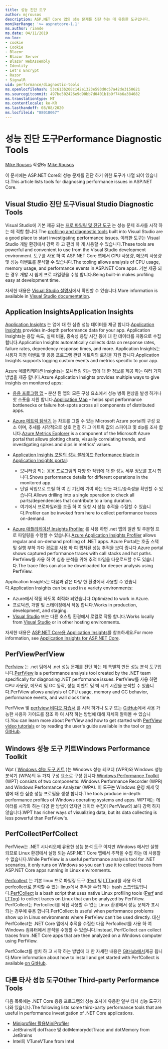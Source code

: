 ```yaml
---
title: 성능 진단 도구
author: mjrousos
description: ASP.NET Core 앱의 성능 문제를 진단 하는 데 유용한 도구입니다.
monikerRange: '>= aspnetcore-1.1'
ms.author: riande
ms.date: 04/11/2019
no-loc:
- cookie
- Cookie
- Blazor
- Blazor Server
- Blazor WebAssembly
- Identity
- Let's Encrypt
- Razor
- SignalR
uid: performance/diagnostic-tools
ms.openlocfilehash: 53c613b208c142e1323e593d0c57a42de3150621
ms.sourcegitcommit: 497be502426e9d90bb7d0401b1b9f74b6a384682
ms.translationtype: MT
ms.contentlocale: ko-KR
ms.lasthandoff: 08/08/2020
ms.locfileid: "88018067"
---
```

# <a name="performance-diagnostic-tools"></a><span data-ttu-id="3d389-103">성능 진단 도구</span><span class="sxs-lookup"><span data-stu-id="3d389-103">Performance Diagnostic Tools</span></span>

<span data-ttu-id="3d389-104">[Mike Rousos](https://github.com/mjrousos) 작성</span><span class="sxs-lookup"><span data-stu-id="3d389-104">By [Mike Rousos](https://github.com/mjrousos)</span></span>

<span data-ttu-id="3d389-105">이 문서에는 ASP.NET Core의 성능 문제를 진단 하기 위한 도구가 나열 되어 있습니다.</span><span class="sxs-lookup"><span data-stu-id="3d389-105">This article lists tools for diagnosing performance issues in ASP.NET Core.</span></span>

## <a name="visual-studio-diagnostic-tools"></a><span data-ttu-id="3d389-106">Visual Studio 진단 도구</span><span class="sxs-lookup"><span data-stu-id="3d389-106">Visual Studio Diagnostic Tools</span></span>

<span data-ttu-id="3d389-107">Visual Studio에 기본 제공 되는 [프로 파일링 및 진단 도구](/visualstudio/profiling) 는 성능 문제 조사를 시작 하는 데 적합 합니다.</span><span class="sxs-lookup"><span data-stu-id="3d389-107">The [profiling and diagnostic tools](/visualstudio/profiling) built into Visual Studio are a good place to start investigating performance issues.</span></span> <span data-ttu-id="3d389-108">이러한 도구는 Visual Studio 개발 환경에서 강력 하 고 편리 하 게 사용할 수 있습니다.</span><span class="sxs-lookup"><span data-stu-id="3d389-108">These tools are powerful and convenient to use from the Visual Studio development environment.</span></span> <span data-ttu-id="3d389-109">도구를 사용 하 여 ASP.NET Core 앱에서 CPU 사용량, 메모리 사용량 및 성능 이벤트를 분석할 수 있습니다.</span><span class="sxs-lookup"><span data-stu-id="3d389-109">The tooling allows analysis of CPU usage, memory usage, and performance events in ASP.NET Core apps.</span></span> <span data-ttu-id="3d389-110">기본 제공 되는 경우 개발 시 쉽게 프로 파일링을 수행 합니다.</span><span class="sxs-lookup"><span data-stu-id="3d389-110">Being built-in makes profiling easy at development time.</span></span>

<span data-ttu-id="3d389-111">자세한 내용은 [Visual Studio 설명서](/visualstudio/profiling/profiling-overview)에서 확인할 수 있습니다.</span><span class="sxs-lookup"><span data-stu-id="3d389-111">More information is available in [Visual Studio documentation](/visualstudio/profiling/profiling-overview).</span></span>

## <a name="application-insights"></a><span data-ttu-id="3d389-112">Application Insights</span><span class="sxs-lookup"><span data-stu-id="3d389-112">Application Insights</span></span>

<span data-ttu-id="3d389-113">[Application Insights](/azure/application-insights/app-insights-overview) 는 앱에 대 한 심층 성능 데이터를 제공 합니다.</span><span class="sxs-lookup"><span data-stu-id="3d389-113">[Application Insights](/azure/application-insights/app-insights-overview) provides in-depth performance data for your app.</span></span> <span data-ttu-id="3d389-114">Application Insights는 응답 속도, 실패 비율, 종속성 응답 시간 등에 대 한 데이터를 자동으로 수집 합니다.</span><span class="sxs-lookup"><span data-stu-id="3d389-114">Application Insights automatically collects data on response rates, failure rates, dependency response times, and more.</span></span> <span data-ttu-id="3d389-115">Application Insights는 사용자 지정 이벤트 및 응용 프로그램 관련 메트릭의 로깅을 지원 합니다.</span><span class="sxs-lookup"><span data-stu-id="3d389-115">Application Insights supports logging custom events and metrics specific to your app.</span></span>

<span data-ttu-id="3d389-116">Azure 애플리케이션 Insights는 모니터링 되는 앱에 대 한 정보를 제공 하는 여러 가지 방법을 제공 합니다.</span><span class="sxs-lookup"><span data-stu-id="3d389-116">Azure Application Insights provides multiple ways to give insights on monitored apps:</span></span>

- <span data-ttu-id="3d389-117">[응용 프로그램 맵](/azure/application-insights/app-insights-app-map) – 분산 된 앱의 모든 구성 요소에서 성능 병목 현상을 발생 하거나 핫 스폿을 지원 합니다.</span><span class="sxs-lookup"><span data-stu-id="3d389-117">[Application Map](/azure/application-insights/app-insights-app-map) – helps spot performance bottlenecks or failure hot-spots across all components of distributed apps.</span></span>
- <span data-ttu-id="3d389-118">[Azure 메트릭 탐색기](/azure/azure-monitor/platform/metrics-getting-started) 는 차트를 그릴 수 있는 Microsoft Azure portal의 구성 요소 이며, 추세를 시각적으로 상호 연결 하 고 메트릭 값의 스파이크 및 dip를 조사 합니다.</span><span class="sxs-lookup"><span data-stu-id="3d389-118">[Azure Metrics Explorer](/azure/azure-monitor/platform/metrics-getting-started) is a component of the Microsoft Azure portal that allows plotting charts, visually correlating trends, and investigating spikes and dips in metrics' values.</span></span>
- <span data-ttu-id="3d389-119">[Application Insights 포털의 성능 블레이드](/azure/application-insights/app-insights-tutorial-performance):</span><span class="sxs-lookup"><span data-stu-id="3d389-119">[Performance blade in Application Insights portal](/azure/application-insights/app-insights-tutorial-performance):</span></span>

  - <span data-ttu-id="3d389-120">모니터링 되는 응용 프로그램의 다양 한 작업에 대 한 성능 세부 정보를 표시 합니다.</span><span class="sxs-lookup"><span data-stu-id="3d389-120">Shows performance details for different operations in the monitored app.</span></span>
  - <span data-ttu-id="3d389-121">단일 작업으로 드릴 하 여 긴 기간에 기여 하는 모든 파트/종속성을 확인할 수 있습니다.</span><span class="sxs-lookup"><span data-stu-id="3d389-121">Allows drilling into a single operation to check all parts/dependencies that contribute to a long duration.</span></span>
  - <span data-ttu-id="3d389-122">여기에서 프로파일러를 호출 하 여 요청 시 성능 추적을 수집할 수 있습니다.</span><span class="sxs-lookup"><span data-stu-id="3d389-122">Profiler can be invoked from here to collect performance traces on-demand.</span></span>

- <span data-ttu-id="3d389-123">[Azure 애플리케이션 Insights Profiler](/azure/azure-monitor/app/profiler) 를 사용 하면 .net 앱의 일반 및 주문형 프로 파일링을 수행할 수 있습니다.</span><span class="sxs-lookup"><span data-stu-id="3d389-123">[Azure Application Insights Profiler](/azure/azure-monitor/app/profiler) allows regular and on-demand profiling of .NET apps.</span></span>  <span data-ttu-id="3d389-124">Azure Portal는 호출 스택 및 실행 부하 과다 경로를 사용 하 여 캡처된 성능 추적을 보여 줍니다.</span><span class="sxs-lookup"><span data-stu-id="3d389-124">Azure portal shows captured performance traces with call stacks and hot paths.</span></span> <span data-ttu-id="3d389-125">PerfView를 사용 하 여 심층 분석을 위해 추적 파일을 다운로드할 수도 있습니다.</span><span class="sxs-lookup"><span data-stu-id="3d389-125">The trace files can also be downloaded for deeper analysis using PerfView.</span></span>

<span data-ttu-id="3d389-126">Application Insights는 다음과 같은 다양 한 환경에서 사용할 수 있습니다.</span><span class="sxs-lookup"><span data-stu-id="3d389-126">Application Insights can be used in a variety environments:</span></span>

- <span data-ttu-id="3d389-127">Azure에서 작동 하도록 최적화 되었습니다.</span><span class="sxs-lookup"><span data-stu-id="3d389-127">Optimized to work in Azure.</span></span>
- <span data-ttu-id="3d389-128">프로덕션, 개발 및 스테이징에서 작동 합니다.</span><span class="sxs-lookup"><span data-stu-id="3d389-128">Works in production, development, and staging.</span></span>
- <span data-ttu-id="3d389-129">[Visual Studio](/azure/application-insights/app-insights-visual-studio) 또는 다른 호스팅 환경에서 로컬로 작동 합니다.</span><span class="sxs-lookup"><span data-stu-id="3d389-129">Works locally from [Visual Studio](/azure/application-insights/app-insights-visual-studio) or in other hosting environments.</span></span>

<span data-ttu-id="3d389-130">자세한 내용은 [ASP.NET Core용 Application Insights](/azure/application-insights/app-insights-asp-net-core)를 참조하세요.</span><span class="sxs-lookup"><span data-stu-id="3d389-130">For more information, see [Application Insights for ASP.NET Core](/azure/application-insights/app-insights-asp-net-core).</span></span>

## <a name="perfview"></a><span data-ttu-id="3d389-131">PerfView</span><span class="sxs-lookup"><span data-stu-id="3d389-131">PerfView</span></span>

<span data-ttu-id="3d389-132">[Perfview](https://github.com/Microsoft/perfview) 는 .net 팀에서 .net 성능 문제를 진단 하는 데 특별히 만든 성능 분석 도구입니다.</span><span class="sxs-lookup"><span data-stu-id="3d389-132">[PerfView](https://github.com/Microsoft/perfview) is a performance analysis tool created by the .NET team specifically for diagnosing .NET performance issues.</span></span> <span data-ttu-id="3d389-133">PerfView를 사용 하면 CPU 사용량, 메모리 및 GC 동작, 성능 이벤트 및 벽 시계 시간을 분석할 수 있습니다.</span><span class="sxs-lookup"><span data-stu-id="3d389-133">PerfView allows analysis of CPU usage, memory and GC behavior, performance events, and wall clock time.</span></span>

<span data-ttu-id="3d389-134">PerfView 및 [perfview 비디오 자습서](https://channel9.msdn.com/Series/PerfView-Tutorial) 를 시작 하거나 도구 또는 [GitHub](https://github.com/Microsoft/perfview)에서 사용 가능한 사용자 가이드를 참조 하 여 시작 하는 방법에 대해 자세히 알아볼 수 있습니다.</span><span class="sxs-lookup"><span data-stu-id="3d389-134">You can learn more about PerfView and how to get started with [PerfView video tutorials](https://channel9.msdn.com/Series/PerfView-Tutorial) or by reading the user's guide available in the tool or [on GitHub](https://github.com/Microsoft/perfview).</span></span>

## <a name="windows-performance-toolkit"></a><span data-ttu-id="3d389-135">Windows 성능 도구 키트</span><span class="sxs-lookup"><span data-stu-id="3d389-135">Windows Performance Toolkit</span></span>

<span data-ttu-id="3d389-136">Wpt ( [Windows 성능 도구 키트](/windows-hardware/test/wpt/) )는 Windows 성능 레코더 (WPR)와 Windows 성능 분석기 (WPA)의 두 가지 구성 요소로 구성 됩니다.</span><span class="sxs-lookup"><span data-stu-id="3d389-136">[Windows Performance Toolkit](/windows-hardware/test/wpt/) (WPT) consists of two components: Windows Performance Recorder (WPR) and Windows Performance Analyzer (WPA).</span></span> <span data-ttu-id="3d389-137">이 도구는 Windows 운영 체제 및 앱에 대 한 심층 성능 프로필을 생성 합니다.</span><span class="sxs-lookup"><span data-stu-id="3d389-137">The tools produce in-depth performance profiles of Windows operating systems and apps.</span></span> <span data-ttu-id="3d389-138">WPT에는 데이터를 시각화 하는 다양 한 방법이 있지만 데이터 수집이 PerfView의 보다 강력 하지 않습니다.</span><span class="sxs-lookup"><span data-stu-id="3d389-138">WPT has richer ways of visualizing data, but its data collecting is less powerful than PerfView's.</span></span>

## <a name="perfcollect"></a><span data-ttu-id="3d389-139">PerfCollect</span><span class="sxs-lookup"><span data-stu-id="3d389-139">PerfCollect</span></span>

<span data-ttu-id="3d389-140">PerfView는 .NET 시나리오에 유용한 성능 분석 도구 이지만 Windows 에서만 실행 되므로 Linux 환경에서 실행 되는 ASP.NET Core 앱에서 추적을 수집 하는 데 사용할 수 없습니다.</span><span class="sxs-lookup"><span data-stu-id="3d389-140">While PerfView is a useful performance analysis tool for .NET scenarios, it only runs on Windows so you can't use it to collect traces from ASP.NET Core apps running in Linux environments.</span></span>

<span data-ttu-id="3d389-141">[Perfcollect](https://github.com/dotnet/coreclr/blob/master/Documentation/project-docs/linux-performance-tracing.md) 는 기본 linux 프로 파일링 도구 ([Perf](https://perf.wiki.kernel.org/index.php/Main_Page) 및 [LTTng](https://lttng.org/))를 사용 하 여 perfcollect로 분석할 수 있는 linux에서 추적을 수집 하는 bash 스크립트입니다.</span><span class="sxs-lookup"><span data-stu-id="3d389-141">[PerfCollect](https://github.com/dotnet/coreclr/blob/master/Documentation/project-docs/linux-performance-tracing.md) is a bash script that uses native Linux profiling tools ([Perf](https://perf.wiki.kernel.org/index.php/Main_Page) and [LTTng](https://lttng.org/)) to collect traces on Linux that can be analyzed by PerfView.</span></span> <span data-ttu-id="3d389-142">PerfCollect는 Perfcollect를 직접 사용할 수 없는 Linux 환경에서 성능 문제가 표시 되는 경우에 유용 합니다.</span><span class="sxs-lookup"><span data-stu-id="3d389-142">PerfCollect is useful when performance problems show up in Linux environments where PerfView can't be used directly.</span></span> <span data-ttu-id="3d389-143">대신 PerfCollect는 .NET Core 앱에서 추적을 수집한 다음 Perfcollect를 사용 하 여 Windows 컴퓨터에서 분석을 수행할 수 있습니다.</span><span class="sxs-lookup"><span data-stu-id="3d389-143">Instead, PerfCollect can collect traces from .NET Core apps that are then analyzed on a Windows computer using PerfView.</span></span>

<span data-ttu-id="3d389-144">PerfCollect를 설치 하 고 시작 하는 방법에 대 한 자세한 내용은 [GitHub에서](https://github.com/dotnet/coreclr/blob/master/Documentation/project-docs/linux-performance-tracing.md)제공 됩니다.</span><span class="sxs-lookup"><span data-stu-id="3d389-144">More information about how to install and get started with PerfCollect is available [on GitHub](https://github.com/dotnet/coreclr/blob/master/Documentation/project-docs/linux-performance-tracing.md).</span></span>

## <a name="other-third-party-performance-tools"></a><span data-ttu-id="3d389-145">다른 타사 성능 도구</span><span class="sxs-lookup"><span data-stu-id="3d389-145">Other Third-party Performance Tools</span></span>

<span data-ttu-id="3d389-146">다음 목록에는 .NET Core 응용 프로그램의 성능 조사에 유용한 일부 타사 성능 도구가 나와 있습니다.</span><span class="sxs-lookup"><span data-stu-id="3d389-146">The following lists some third-party performance tools that are useful in performance investigation of .NET Core applications.</span></span>

- [<span data-ttu-id="3d389-147">Miniprofiler 활용</span><span class="sxs-lookup"><span data-stu-id="3d389-147">MiniProfiler</span></span>](https://miniprofiler.com/)
- <span data-ttu-id="3d389-148">JetBrains의 dotTrace 및 dotMemory</span><span class="sxs-lookup"><span data-stu-id="3d389-148">dotTrace and dotMemory from JetBrains</span></span>
- <span data-ttu-id="3d389-149">Intel의 VTune</span><span class="sxs-lookup"><span data-stu-id="3d389-149">VTune from Intel</span></span>
